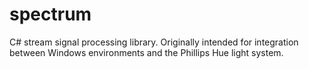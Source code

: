 # spectrum
C# stream signal processing library. Originally intended for integration between Windows environments and the Phillips Hue light system.
